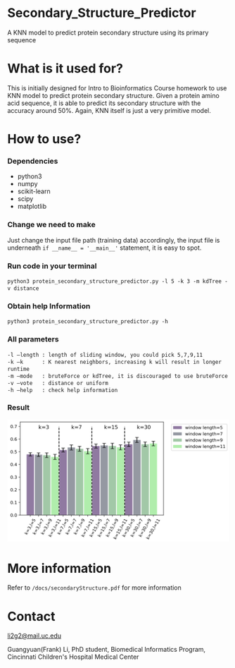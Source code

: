 # Secondary_Structure_Predictor
A KNN model to predict protein secondary structure using its primary sequence

# What is it used for?
This is initially designed for Intro to Bioinformatics Course homework to use KNN model to predict protein secondary structure. Given a protein amino acid sequence, it is able to predict its secondary structure with the accuracy around 50%. Again, KNN itself is just a very primitive model. 

# How to use?
### Dependencies
* python3
* numpy
* scikit-learn
* scipy
* matplotlib

### Change we need to make
Just change the input file path (training data) accordingly, the input file is underneath `if __name__ = '__main__'` statement, it is easy to spot.

### Run code in your terminal
```
python3 protein_secondary_structure_predictor.py -l 5 -k 3 -m kdTree -v distance
```

### Obtain help Information
```
python3 protein_secondary_structure_predictor.py -h
```

### All parameters
```
-l –length : length of sliding window, you could pick 5,7,9,11
-k –k      : K nearest neighbors, increasing k will result in longer runtime 
-m –mode   : bruteForce or kdTree, it is discouraged to use bruteForce 
-v –vote   : distance or uniform
-h –help   : check help information
```
### Result
![image of result](https://github.com/frankligy/Secondary_Structure_Predictor/blob/master/images/result.png)

# More information
Refer to `/docs/secondaryStructure.pdf` for more information

# Contact
<li2g2@mail.uc.edu>

Guangyuan(Frank) Li, PhD student, Biomedical Informatics Program, Cincinnati Children's Hospital Medical Center


